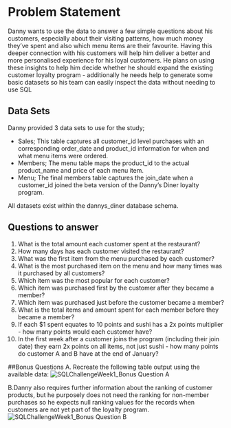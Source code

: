 # Problem Statement

Danny wants to use the data to answer a few simple questions about his customers, especially about their visiting patterns, how much money they’ve spent and also which menu items are their favourite. 
Having this deeper connection with his customers will help him deliver a better and more personalised experience for his loyal customers.
He plans on using these insights to help him decide whether he should expand the existing customer loyalty program - additionally he needs help to generate some basic datasets so his team can easily inspect the data without needing to use SQL

## Data Sets

Danny provided 3 data sets to use for the study; 
- Sales; This table captures all customer_id level purchases with an corresponding order_date and product_id information for when and what menu items were ordered.
- Members; The menu table maps the product_id to the actual product_name and price of each menu item. 
- Menu; The final members table captures the join_date when a customer_id joined the beta version of the Danny’s Diner loyalty program. 

All datasets exist within the dannys_diner database schema.

## Questions to answer
1. What is the total amount each customer spent at the restaurant?
2. How many days has each customer visited the restaurant?
3. What was the first item from the menu purchased by each customer?
4. What is the most purchased item on the menu and how many times was it purchased by all customers?
5. Which item was the most popular for each customer?
6. Which item was purchased first by the customer after they became a member?
7. Which item was purchased just before the customer became a member?
8. What is the total items and amount spent for each member before they became a member?
9. If each $1 spent equates to 10 points and sushi has a 2x points multiplier - how many points would each customer have?
10. In the first week after a customer joins the program (including their join date) they earn 2x points on all items, not just sushi - how many points do customer A and B have at the end of January?

##Bonus Questions
A. Recreate the following table output using the available data:
![SQLChallengeWeek1_Bonus Question A](https://user-images.githubusercontent.com/88348888/204283728-a793d544-315b-48f0-a2e3-6e6f8f3e245b.JPG)

B.Danny also requires further information about the ranking of customer products, but he purposely does not need the ranking for non-member purchases so he expects null ranking values for the records when customers are not yet part of the loyalty program.
![SQLChallengeWeek1_Bonus Question B](https://user-images.githubusercontent.com/88348888/204284665-f7f13da9-68d6-4726-af51-069c6f97dcce.JPG)
